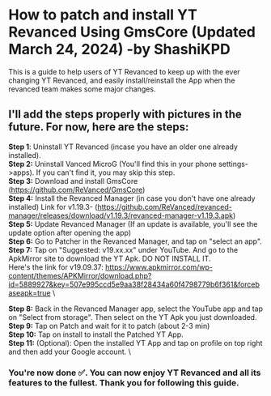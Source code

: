 # How to patch and install YT Revanced Using GmsCore (Updated March 24, 2024) -by ShashiKPD
This is a guide to help users of YT Revanced to keep up with the ever changing YT Revanced, and easily install/reinstall the App when the revanced team makes some major changes.

## I'll add the steps properly with pictures in the future. For now, here are the steps:

**Step 1**: Uninstall YT Revanced (incase you have an older one already installed). \
**Step 2:** Uninstall Vanced MicroG (You'll find this in your phone settings->apps). If you can't find it, you may skip this step. \
**Step 3:** Download and install GmsCore (https://github.com/ReVanced/GmsCore) \
**Step 4:** Install the Revanced Manager (in case you don't have one already installed)
Link for v1.19.3- (https://github.com/ReVanced/revanced-manager/releases/download/v1.19.3/revanced-manager-v1.19.3.apk) \
**Step 5:** Update Revanced Manager (If an update is available, you'll see the update option after opening the app) \
**Step 6:** Go to Patcher in the Revanced Manager, and tap on "select an app". \
**Step 7:** Tap on "Suggested: v19.xx.xx" under YouTube. And go to the ApkMirror site to download the YT Apk. DO NOT INSTALL IT. \
Here's the link for v19.09.37: https://www.apkmirror.com/wp-content/themes/APKMirror/download.php?id=5889927&key=507e995ccd5e9aa38f28434a60f4798779b6f361&forcebaseapk=true \

**Step 8:** Back in the Revanced Manager app, select the YouTube app and tap on "Select from storage". Then select on the YT Apk you just downloaded. \
**Step 9:** Tap on Patch and wait for it to patch (about 2-3 min)  \
**Step 10:** Tap on install to install the Patched YT App. \
**Step 11:** (Optional): Open the installed YT App and tap on profile on top right and then add your Google account. \

### You're now done ✅. You can now enjoy YT Revanced and all its features to the fullest. Thank you for following this guide.
